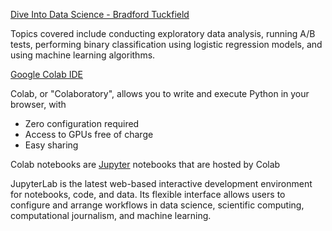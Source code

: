 [Dive Into Data Science - Bradford Tuckfield](https://nostarch.com/dive-data-science)

Topics covered include conducting exploratory data analysis, running A/B tests, performing binary classification 
using logistic regression models, and using machine learning algorithms.

[Google Colab IDE](https://colab.research.google.com)
 
Colab, or "Colaboratory", allows you to write and execute Python in your browser, with
- Zero configuration required
- Access to GPUs free of charge
- Easy sharing

Colab notebooks are [Jupyter](https://jupyter.org) notebooks that are hosted by Colab

JupyterLab is the latest web-based interactive development environment for notebooks, code, and data. Its flexible interface allows users to configure and arrange workflows in data science, scientific computing, computational journalism, and machine learning. 
